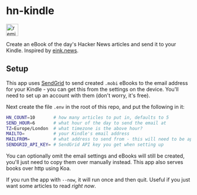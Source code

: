 # hn-kindle

<p><a href="https://glitch.com/edit/#!/remix/hn-kindle"><img src="https://cdn.glitch.com/2bdfb3f8-05ef-4035-a06e-2043962a3a13%2Fremix%402x.png?1513093958726" alt="remix button" aria-label="remix" height="33"></a></p>

Create an eBook of the day's Hacker News articles and send it to your Kindle. Inspired by [eink.news](https://github.com/eink-news/eink.news/).

## Setup

This app uses [SendGrid](https://sendgrid.com/) to send created `.mobi` eBooks to the email address for your Kindle - you can get this from the settings on the device. You'll need to set up an account with them (don't worry, it's free).

Next create the file `.env` in the root of this repo, and put the following in it:

```sh
HN_COUNT=10       # how many articles to put in, defaults to 5
SEND_HOUR=6       # what hour of the day to send the email at
TZ=Europe/London  # what timezone is the above hour?
MAILTO=           # your Kindle's email address
MAILFROM=         # what address to send from - this will need to be approved in your Amazon settings
SENDGRID_API_KEY= # SendGrid API key you get when setting up
```

You can optionally omit the email settings and eBooks will still be created, you'll just need to copy them over manually instead. This app also serves books over http using Koa.

If you run the app with `--now`, it will run once and then quit. Useful if you just want some articles to read _right now_.
